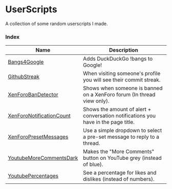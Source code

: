 # UserScripts
A collection of some random userscripts I made.

### Index

| Name | Description |
| --- | --- |
|[Bangs4Google](https://github.com/NoahvdAa/UserScripts/tree/master/Bangs4Google)|Adds DuckDuckGo !bangs to Google!|
|[GithubStreak](https://github.com/NoahvdAa/UserScripts/tree/master/GithubStreak)|When visiting someone's profile you will see their commit streak.
|[XenForoBanDetector](https://github.com/NoahvdAa/UserScripts/tree/master/XenForoBanDetector)|Shows when someone is banned on a XenForo forum (In thread view only).|
|[XenForoNotificationCount](https://github.com/NoahvdAa/UserScripts/tree/master/XenForoNotificationCount)|Shows the amount of alert + conversation notifications you have in the page title.|
|[XenForoPresetMessages](https://github.com/NoahvdAa/UserScripts/tree/master/XenForoPresetMessages)|Use a simple dropdown to select a pre-set message to reply to a thread.|
|[YoutubeMoreCommentsDark](https://github.com/NoahvdAa/UserScripts/tree/master/YouTubeMoreCommentsDark)|Makes the "More Comments" button on YouTube grey (instead of blue).|
|[YoutubePercentages](https://github.com/NoahvdAa/UserScripts/tree/master/YoutubePercentages)|See a percentage for likes and dislikes (instead of numbers).|
